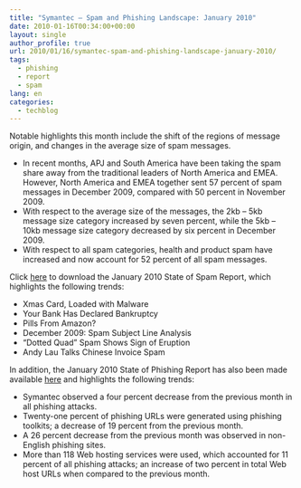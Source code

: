 ```yaml
---
title: "Symantec – Spam and Phishing Landscape: January 2010"
date: 2010-01-16T00:34:00+00:00
layout: single
author_profile: true
url: 2010/01/16/symantec-spam-and-phishing-landscape-january-2010/
tags:
  - phishing
  - report
  - spam
lang: en
categories: 
  - techblog
---
```

Notable highlights this month include the shift of the regions of message origin, and changes in the average size of spam messages.

  * In recent months, APJ and South America have been taking the spam share away from the traditional leaders of North America and EMEA. However, North America and EMEA together sent 57 percent of spam messages in December 2009, compared with 50 percent in November 2009.
  * With respect to the average size of the messages, the 2kb – 5kb message size category increased by seven percent, while the 5kb – 10kb message size category decreased by six percent in December 2009.
  * With respect to all spam categories, health and product spam have increased and now account for 52 percent of all spam messages.

Click [here](http://eval.symantec.com/mktginfo/enterprise/other_resources/b-state_of_spam_report_01-2010.en-us.pdf) to download the January 2010 State of Spam Report, which highlights the following trends:

  * Xmas Card, Loaded with Malware
  * Your Bank Has Declared Bankruptcy
  * Pills From Amazon?
  * December 2009: Spam Subject Line Analysis
  * “Dotted Quad” Spam Shows Sign of Eruption
  * Andy Lau Talks Chinese Invoice Spam 

In addition, the January 2010 State of Phishing Report has also been made available [here](http://eval.symantec.com/mktginfo/enterprise/other_resources/b-state_of_phishing_report_01-2010.en-us.pdf) and highlights the following trends:

  * Symantec observed a four percent decrease from the previous month in all phishing attacks.
  * Twenty-one percent of phishing URLs were generated using phishing toolkits; a decrease of 19 percent from the previous month.
  * A 26 percent decrease from the previous month was observed in non-English phishing sites.
  * More than 118 Web hosting services were used, which accounted for 11 percent of all phishing attacks; an increase of two percent in total Web host URLs when compared to the previous month.